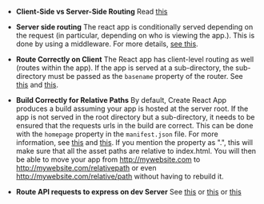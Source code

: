 

- **Client-Side vs Server-Side Routing** Read [this](https://stackoverflow.com/questions/27928372/react-router-urls-dont-work-when-refreshing-or-writing-manually)

- **Server side routing** The react app is conditionally served depending on the request (in particular, depending on who is viewing the app.). This is done by using a middleware. For more details, [see this](https://stackoverflow.com/questions/48616368/what-is-the-best-way-to-conditionally-serve-static-files-in-express).


- **Route Correctly on Client** The React app has client-level routing as well (routes within the app). If the app is served at a sub-directory, the sub-directory must be passed as the `basename` property of the router. See [this](https://reacttraining.com/react-router/web/api/BrowserRouter) and [this](https://stackoverflow.com/questions/56302254/basename-does-not-seem-to-be-taken-into-account-with-matchpath-in-react-router).


- **Build Correctly for Relative Paths** By default, Create React App produces a build assuming your app is hosted at the server root. If the app is not served in the root directory but a sub-directory, it needs to be ensured that the requests urls in the build are correct. This can be done with the `homepage` property in the `manifest.json` file. For more information, see [this]( https://create-react-app.dev/docs/deployment/) and [this](https://stackoverflow.com/questions/43011207/using-homepage-in-package-json-without-messing-up-paths-for-localhost). If you mention the property as ".", this will make sure that all the asset paths are relative to index.html. You will then be able to move your app from http://mywebsite.com to http://mywebsite.com/relativepath or even http://mywebsite.com/relative/path without having to rebuild it.


- **Route API requests to express on dev Server** See [this](https://www.freecodecamp.org/news/how-to-make-create-react-app-work-with-a-node-backend-api-7c5c48acb1b0/) or [this](https://dev.to/loujaybee/using-create-react-app-with-express) or [this](https://dev.to/nburgess/creating-a-react-app-with-react-router-and-an-express-backend-33l3)












